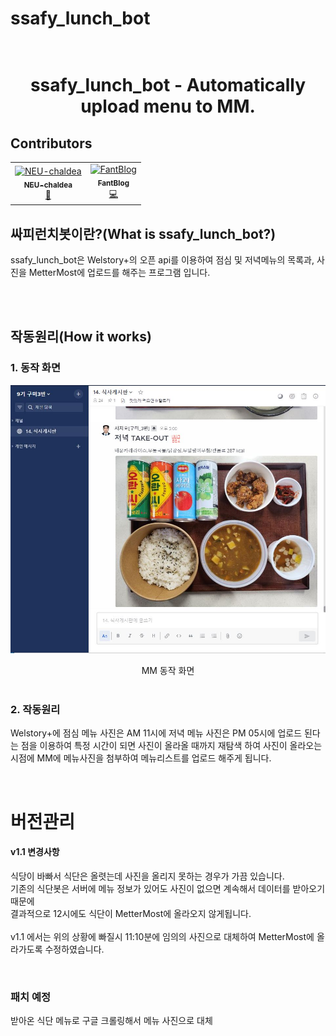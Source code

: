 # ssafy_lunch_bot

<h1 align="center">
  <br>
  ssafy_lunch_bot - Automatically upload menu to MM.
  <br>
</h1>

## Contributors

<table>
  <tbody>
    <tr>
      <td align="center"><a href="https://github.com/NEU-chaldea"><img src="https://avatars.githubusercontent.com/u/96049463?v=4?s=100" width="100px;" alt="NEU-chaldea"/><br /><sub><b>NEU-chaldea</b></sub></a><br /><a href="#maintenance-flaxinger" title="Maintenance">🚧</a></td>
      <td align="center"><a href="https://github.com/FantBlog"><img src="https://avatars.githubusercontent.com/u/115213236?v=4?s=100" width="100px;" alt="FantBlog"/><br /><sub><b>FantBlog</b></sub></a><br /><a href="https://github.com/BaekjoonHub/BaekjoonHub/commits?author=cokemania2" title="Code">💻</a></td>    </tr>
  </tbody>
</table>

<!--- 소개 --->

## 싸피런치봇이란?(What is ssafy_lunch_bot?)

<p>
  ssafy_lunch_bot은 Welstory+의 오픈 api를 이용하여 점심 및 저녁메뉴의 목록과, 사진을 MetterMost에 업로드를 해주는 프로그램 입니다.<br/>
</p>
<br />
<br />

<!--- 작동 원리 --->

## 작동원리(How it works)

### 1. 동작 화면

![](assets/images/sample.jpg)

<div align="center">MM 동작 화면</div>
<br/>

### 2. 작동원리

<p>
Welstory+에 점심 메뉴 사진은 AM 11시에 저녁 메뉴 사진은 PM 05시에 업로드 된다는 점을 이용하여 특정 시간이 되면 사진이 올라올 때까지 재탐색 하여 사진이 올라오는 시점에 MM에 메뉴사진을 첨부하여 메뉴리스트를 업로드 해주게 됩니다.
</p>
<br>


# 버전관리
#### v1.1 변경사항
<p> 식당이 바빠서 식단은 올렷는데 사진을 올리지 못하는 경우가 가끔 있습니다.<br>
기존의 식단봇은 서버에 메뉴 정보가 있어도 사진이 없으면 계속해서 데이터를 받아오기 때문에<br>
결과적으로 12시에도 식단이 MetterMost에 올라오지 않게됩니다.<br><br>
v1.1 에서는 위의 상황에 빠질시 11:10분에 임의의 사진으로 대체하여
MetterMost에 올라가도록 수정하였습니다.  </p><br>

### 패치 예정
<P> 받아온 식단 메뉴로 구글 크롤링해서 메뉴 사진으로 대체</P>